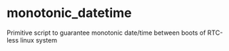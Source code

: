 # monotonic_datetime
Primitive script to guarantee monotonic date/time between boots of RTC-less linux system
